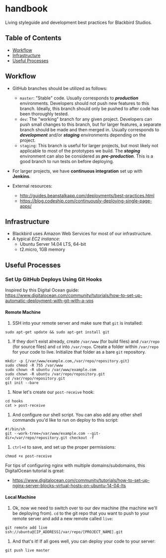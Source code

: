# handbook
Living styleguide and development best practices for Blackbird Studios.

## Table of Contents

- [Workflow](#workflow)
- [Infrastructure](#infrastructure)
- [Useful Processes](#useful-processes)

## Workflow

- GitHub branches should be utilized as follows:
	- `master`: "Stable" code. Usually corresponds to ***production*** environments. Developers should not push new features to this branch. Ideally, this branch should only be pushed to after code has been thoroughly tested.
	- `dev`: The "working" branch for any given project. Developers can push small changes to this branch, but for larger features, a separate branch should be made and then merged in. Usually corresponds to ***development*** and/or ***staging*** environments depending on the project.
	- `staging`: This branch is useful for larger projects, but most likely not applicable to most of the prototypes we build. The ***staging*** environment can also be considered as ***pre-production***. This is a good branch to run tests on before deploying.

- For larger projects, we have **continuous integration** set up with **Jenkins**.

- External resources:
	- http://guides.beanstalkapp.com/deployments/best-practices.html
	- https://blog.codeship.com/continuously-deploying-single-page-apps/

## Infrastructure

- Blackbird uses Amazon Web Services for most of our infrastructure.
- A typical *EC2 instance*:
	- Ubuntu Server 14.04 LTS, 64-bit
	- t2.micro, 1GB memory

## Useful Processes

### Set Up GitHub Deploys Using Git Hooks

Inspired by this Digital Ocean guide: https://www.digitalocean.com/community/tutorials/how-to-set-up-automatic-deployment-with-git-with-a-vps

#### Remote Machine

1. SSH into your remote server and make sure that `git` is installed:
```
sudo apt-get update && sudo apt-get install git
```

1. If they don't exist already, create `/var/www` (for build files) and `/var/repo` (for source files) and `cd` into `/var/repo`. Create a folder within `/var/repo` for your code to live. Initialize that folder as a bare `git` repository.
```
mkdir -p {/var/www/example.com,/var/repo/repository.git}
sudo chmod -R 755 /var/www
sudo chown -R ubuntu /var/www/example.com
sudo chown -R ubuntu /var/repo/repository.git
cd /var/repo/repository.git
git init --bare
```

1. Now let's create our `post-receive` hook:
```
cd hooks
cat > post-receive
```

1. And configure our shell script. You can also add any other shell commands you'd like to run on deploy to this script:
```
#!/bin/sh
git --work-tree=/var/www/example.com --git-dir=/var/repo/repository.git checkout -f
```

1. `ctrl+d` to save, and set up the proper permissions:
```
chmod +x post-receive
```

For tips of configuring nginx with multiple domains/subdomains, this DigitalOcean tutorial is great:
- https://www.digitalocean.com/community/tutorials/how-to-set-up-nginx-server-blocks-virtual-hosts-on-ubuntu-14-04-lts

#### Local Machine

1. Ok, now we need to switch over to our dev machine (the machine we'll be deploying from). `cd` to the git repo that you want to push to your remote server and add a new remote called `live`:
```
git remote add live ssh://ubuntu@[IP_ADDRESS]/var/repo/[PROJECT_NAME].git
```

1. And that's it! If all goes well, you can deploy your code to your server:
```
git push live master
```

